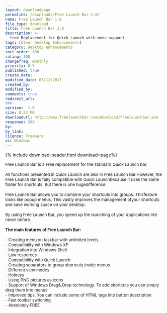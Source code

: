 ```yaml
---
layout: downloadpage
permalink: /downloads/Free-Launch-Bar-1,0/
name: Free Launch Bar 1.0
file_type: download
title: Free Launch Bar 1.0
description: >-
  free Replacement for Quick Launch with menu support
tags: [Other Desktop Enhancements]
category: Desktop enhancements
sort_order: 100
rating: 100
changefreq: monthly
priority: 0.5
published: true
create_date: 
modified_date: 03/11/2017
created_by: 
modified_by: 
comments: true
redirect_url: 
### 
version:  1.0
size: 0.52 MB
downloadurl: http://www.freelaunchbar.com/download/freelaunchbar.exe
response: 200
by: 
by_link: 
licence: Freeware
os: Windows
---
```


{% include download-header.html download=page%}

<p style="fix-download-text !important">
<p><font size="2"><p>Free Launch Bar is a Free replacement for the standard Quick Launch bar. <br />
<br />
All functions presented in Quick Launch are also in Free Launch Bar.However, the Free Launch Bar is fully compatible with Quick Launchbecause it uses the same folder for shortcuts. But there is one hugedifference. <br />
<br />
Free Launch Bar allows you to combine your shortcuts into groups. Thisfeature looks like popup menus. This vastly improves the management ofyour shortcuts and save working space on your desktop. <br />
<br />
By using Free Launch Bar, you speed up the launching of your applications like never before.<br />
<br />
<strong>The main features of Free Launch Bar:</strong><br />
<br />
- Creating menu on taskbar with unlimited levels<br />
- Compatibility with Windows XP<br />
- Integration into Windows Shell<br />
- Low resources<br />
- Compatibility with Quick Launch<br />
- Creating separators to group shortcuts inside menus<br />
- Different view modes<br />
- Hotkeys<br />
- Using PNG pictures as icons<br />
- Support of Windows Drag&amp;.Drop technology. To add shortcuts you can simply drag them into menus<br />
- Improved tips. You can include some of HTML tags into button description.<br />
- Fast toolbar switching<br />
- Absolutely FREE</p></p></p>
